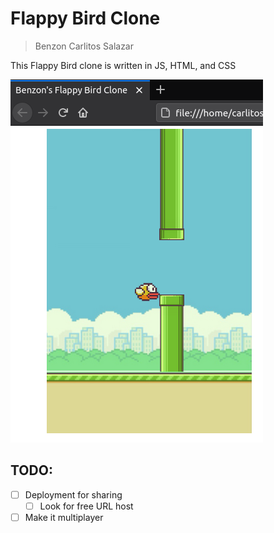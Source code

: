 # Flappy Bird Clone
> Benzon Carlitos Salazar

This Flappy Bird clone is written in JS, HTML, and CSS

![sampleImage](./src/images/sampleFlappyBird.png)

## TODO:
- [ ] Deployment for sharing
	- [ ] Look for free URL host
- [ ] Make it multiplayer
